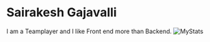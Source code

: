 # Sairakesh Gajavalli
I am a Teamplayer and I like Front end more than Backend.
![MyStats](https://github.com/SairakeshGajavalli/my2-Gajavalli/assets/73159820/4585b756-aa01-41a7-9c75-1b58291d8c2b)
